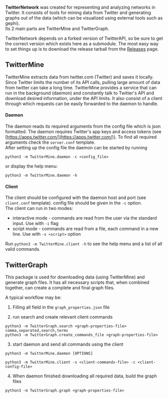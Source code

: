 **TwitterNetwork** was created for representing and analyzing networks in Twitter. It consists of tools for 
mining data from Twitter and generating graphs out of the data (which can be visualized using 
external tools such as gephi).  
Its 2 main parts are TwitterMine and TwitterGraph.  
  
TwitterNetwork depends on a forked version of TwitterAPI, so be sure to get the correct version which
exists here as a submodule. The most easy way to set things up is to download the release tarball from the [Releases](https://github.com/jonahar/TwitterNetwork/releases) page.


## TwitterMine

TwitterMine extracts data from twitter.com (Twitter) and saves it 
locally. Since Twitter limits the number of its API calls, pulling
large amount of data from twitter can take a long time. 
TwitterMine provides a service that can run in the background 
(daemon) and constantly talk to Twitter's API and download 
desired information, under the API limits. It also consist of a 
client through which requests can be easily forwarded to the 
daemon to handle.


#### Daemon
The daemon reads its required arguments from the config file
which is json formatted. The daemon requires Twitter's app keys and access tokens
(see [https://apps.twitter.com/](https://apps.twitter.com/)). To 
find all required arguments check the `server.conf` template.  
After setting up the config file the daemon can be started by
running

`python3 -m TwitterMine.daemon -c <config_file>`

or display the help menu:

`python3 -m TwitterMine.daemon -h`


#### Client

The client should be configured with the daemon host and port (see `client.conf` template). config 
file should be given in the `-c` option.  
The client can run in two modes:
- interactive mode - commands are read from the user via the standard input. Use with `-i` flag
- script mode - commands are read from a file, each command in a new line. Use with `-s <script>` option

Run `python3 -m TwitterMine.client -h` to see the help menu and a list of all valid commands.



## TwitterGraph
This package is used for downloading data (using TwitterMine) and generate graph files. It has all 
necessary scripts that, when combined together, can create a complete and final graph files.


A typical workflow may be:

1. Filling all field in the `graph_properties.json` file

2. run search and create relevant client commands  

```
python3 -m TwitterGraph.search <graph-properties-file> comma,separated,search,terms
python3 -m TwitterGraph.create_commands_file <graph-properties-file>
```

3. start daemon and send all commands using the client

```
python3 -m TwitterMine.daemon [OPTIONS]
```
```
python3 -m TwitterMine.client -s <client-commands-file> -c <client-config-file>
```

4. When daemon finished downloading all required data, build the graph files

`python3 -m TwitterGraph.graph <graph-properties-file>`


